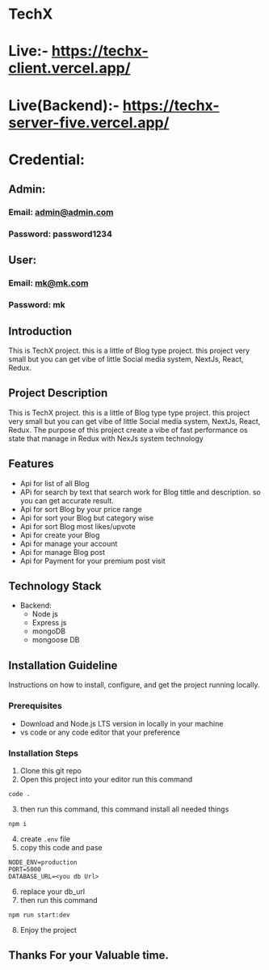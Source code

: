 # TechX

# Live:- https://techx-client.vercel.app/

# Live(Backend):- https://techx-server-five.vercel.app/

# Credential:

## Admin:

### Email: admin@admin.com

### Password: password1234

## User:

### Email: mk@mk.com

### Password: mk

## Introduction

This is TechX project. this is a little of Blog type project. this project very small but you can get vibe of little Social media system, NextJs, React, Redux.

## Project Description

This is TechX project. this is a little of Blog type type project. this project very small but you can get vibe of little Social media system, NextJs, React, Redux. The purpose of this project create a vibe of fast performance os state that manage in Redux with NexJs system technology

## Features

- Api for list of all Blog
- APi for search by text that search work for Blog tittle and description. so you can get accurate result.
- Api for sort Blog by your price range
- Api for sort your Blog but category wise
- Api for sort Blog most likes/upvote
- Api for create your Blog
- Api for manage your account
- Api for manage Blog post
- Api for Payment for your premium post visit

## Technology Stack

- Backend:
  - Node js
  - Express js
  - mongoDB
  - mongoose DB

## Installation Guideline

Instructions on how to install, configure, and get the project running locally.

### Prerequisites

- Download and Node.js LTS version in locally in your machine
- vs code or any code editor that your preference

### Installation Steps

1. Clone this git repo
2. Open this project into your editor run this command

```tsc
code .
```

3. then run this command, this command install all needed things

```tsc
npm i
```

4. create `.env` file
5. copy this code and pase

```tsc
NODE_ENV=production
PORT=5000
DATABASE_URL=<you db Url>
```

6. replace your db_url
7. then run this command

```tsc
npm run start:dev
```

8. Enjoy the project

## Thanks For your Valuable time.
